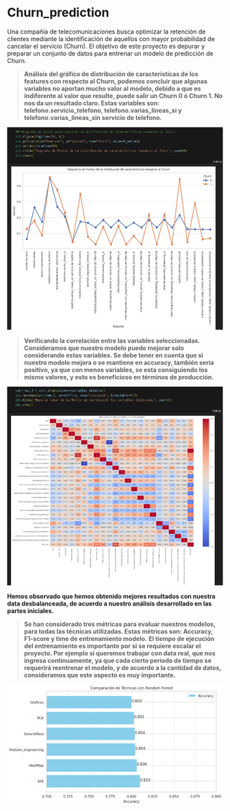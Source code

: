 # Churn_prediction
Una compañía de telecomunicaciones busca optimizar la retención de clientes mediante la identificación de aquellos con mayor probabilidad de cancelar el servicio (Churn). El objetivo de este proyecto es depurar y preparar un conjunto de datos para entrenar un modelo de predicción de Churn.


> **Análisis del gráfico de distribución de características de los features con respecto al Churn, podemos concluir que algunas variables no aportan mucho valor al modelo, debido a que es indiferente al valor que resulte, puede salir un Churn 0 ó Churn 1. No nos da un resultado claro. Estas variables son: telefono.servicio_telefono, telefono.varias_lineas_si y telefono.varias_lineas_sin servicio de telefono.**

![](https://github.com/juanmijael-salazar/Churn_prediction/blob/main/images/Captura%20de%20pantalla%202025-01-05%20200752.png)


> **Verificando la correlación entre las variables seleccionadas. Consideramos que nuestro modelo puede mejorar solo considerando estas variables. Se debe tener en cuenta que si nuestro modelo mejora o se mantiene en accuracy, también sería positivo, ya que con menos variables, se esta consiguiendo los mismo valores, y esto es beneficioso en términos de producción.**

![](https://github.com/juanmijael-salazar/Churn_prediction/blob/main/images/Captura%20de%20pantalla%202025-01-05%20200907.png)


**Hemos observado que hemos obtenido mejores resultados con nuestra data desbalanceada, de acuerdo a nuestro análisis desarrollado en las partes iniciales.**
>**Se han considerado tres métricas para evaluar nuestros modelos, para todas las técnicas utilizadas. Estas métricas son: Accuracy, F1-score y time de entrenamiento modelo.**
>**El tiempo de ejecución del entrenamiento es importante por si se requiere escalar el proyecto. Por ejemplo si queremos trabajar con data real, que nos ingresa continuamente, ya que cada cierto periodo de tiempo se requerirá reentrenar el modelo, y de acuerdo a la cantidad de datos, consideramos que este aspecto es muy importante.**

![](https://github.com/juanmijael-salazar/Churn_prediction/blob/main/images/Captura%20de%20pantalla%202025-01-05%20201026.png)
